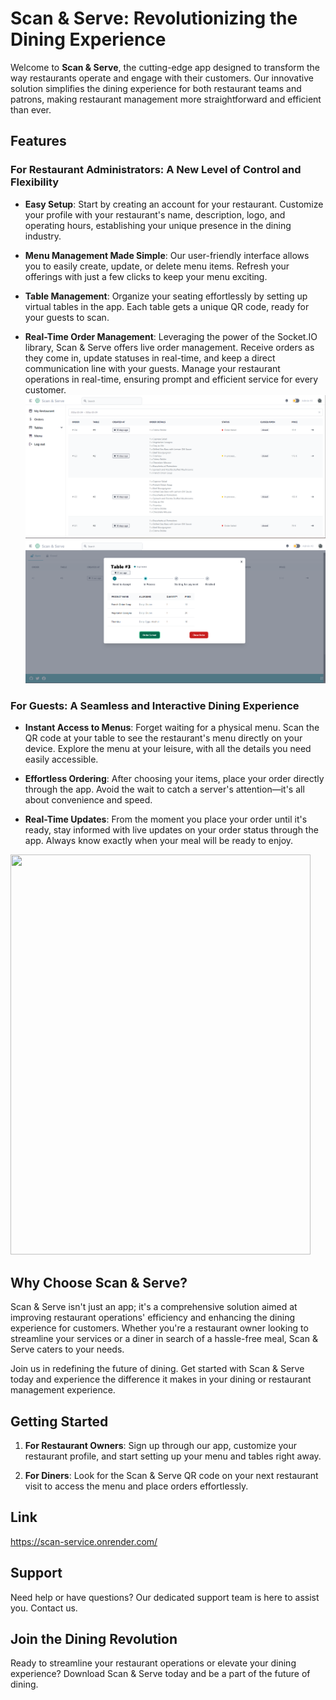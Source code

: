 # Scan & Serve: Revolutionizing the Dining Experience

Welcome to **Scan & Serve**, the cutting-edge app designed to transform the way restaurants operate and engage with their customers. Our innovative solution simplifies the dining experience for both restaurant teams and patrons, making restaurant management more straightforward and efficient than ever.

## Features

### For Restaurant Administrators: A New Level of Control and Flexibility

- **Easy Setup**: Start by creating an account for your restaurant. Customize your profile with your restaurant's name, description, logo, and operating hours, establishing your unique presence in the dining industry.

- **Menu Management Made Simple**: Our user-friendly interface allows you to easily create, update, or delete menu items. Refresh your offerings with just a few clicks to keep your menu exciting.

- **Table Management**: Organize your seating effortlessly by setting up virtual tables in the app. Each table gets a unique QR code, ready for your guests to scan.

- **Real-Time Order Management**: Leveraging the power of the Socket.IO library, Scan & Serve offers live order management. Receive orders as they come in, update statuses in real-time, and keep a direct communication line with your guests. Manage your restaurant operations in real-time, ensuring prompt and efficient service for every customer.
  ![List Orders](screenshots/Screenshot_5.png?raw=true "List of Orders")
  ![new order](screenshots/Screenshot_2.png?raw=true "New Order Admin")

### For Guests: A Seamless and Interactive Dining Experience

- **Instant Access to Menus**: Forget waiting for a physical menu. Scan the QR code at your table to see the restaurant's menu directly on your device. Explore the menu at your leisure, with all the details you need easily accessible.

- **Effortless Ordering**: After choosing your items, place your order directly through the app. Avoid the wait to catch a server's attention—it's all about convenience and speed.

- **Real-Time Updates**: From the moment you place your order until it's ready, stay informed with live updates on your order status through the app. Always know exactly when your meal will be ready to enjoy.

 <img src="https://github.com/andrii-kuznichenko/restaurant-app/blob/main/screenshots/IMG_8402.gif" width="480" height="640"/>

## Why Choose Scan & Serve?

Scan & Serve isn't just an app; it's a comprehensive solution aimed at improving restaurant operations' efficiency and enhancing the dining experience for customers. Whether you're a restaurant owner looking to streamline your services or a diner in search of a hassle-free meal, Scan & Serve caters to your needs.

Join us in redefining the future of dining. Get started with Scan & Serve today and experience the difference it makes in your dining or restaurant management experience.

## Getting Started

1. **For Restaurant Owners**: Sign up through our app, customize your restaurant profile, and start setting up your menu and tables right away.

2. **For Diners**: Look for the Scan & Serve QR code on your next restaurant visit to access the menu and place orders effortlessly.

## Link
https://scan-service.onrender.com/

## Support

Need help or have questions? Our dedicated support team is here to assist you. Contact us.

## Join the Dining Revolution

Ready to streamline your restaurant operations or elevate your dining experience? Download Scan & Serve today and be a part of the future of dining. 
